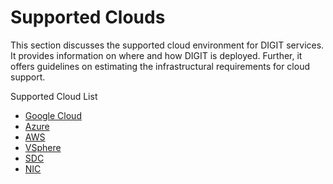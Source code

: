 # Supported Clouds

This section discusses the supported cloud environment for DIGIT services. It provides information on where and how DIGIT is deployed. Further, it offers guidelines on estimating the infrastructural requirements for cloud support.

Supported Cloud List

* [Google Cloud](google-cloud-platform.md)
* [Azure](azure.md)
* [AWS](infra-provisioning-aws.md)
* [VSphere](vsphere.md)
* [SDC](sdc-state-data-center.md)
* [NIC](nic-national-informatica-cloud.md)

